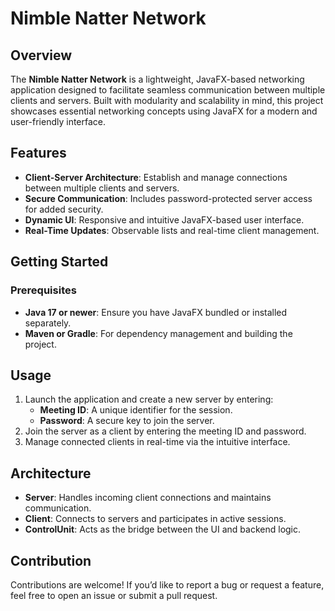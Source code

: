 
# Nimble Natter Network

## Overview

The **Nimble Natter Network** is a lightweight, JavaFX-based networking application designed to facilitate seamless communication between multiple clients and servers. Built with modularity and scalability in mind, this project showcases essential networking concepts using JavaFX for a modern and user-friendly interface.

## Features

- **Client-Server Architecture**: Establish and manage connections between multiple clients and servers.
- **Secure Communication**: Includes password-protected server access for added security.
- **Dynamic UI**: Responsive and intuitive JavaFX-based user interface.
- **Real-Time Updates**: Observable lists and real-time client management.

## Getting Started

### Prerequisites

- **Java 17 or newer**: Ensure you have JavaFX bundled or installed separately.
- **Maven or Gradle**: For dependency management and building the project.

## Usage

1. Launch the application and create a new server by entering:
   - **Meeting ID**: A unique identifier for the session.
   - **Password**: A secure key to join the server.
2. Join the server as a client by entering the meeting ID and password.
3. Manage connected clients in real-time via the intuitive interface.

## Architecture

- **Server**: Handles incoming client connections and maintains communication.
- **Client**: Connects to servers and participates in active sessions.
- **ControlUnit**: Acts as the bridge between the UI and backend logic.

## Contribution

Contributions are welcome! If you’d like to report a bug or request a feature, feel free to open an issue or submit a pull request.

